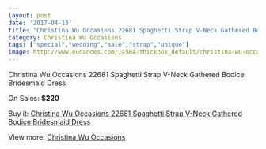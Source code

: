 ```yaml
---
layout: post
date: '2017-04-13'
title: "Christina Wu Occasions 22681 Spaghetti Strap V-Neck Gathered Bodice Bridesmaid Dress"
category: Christina Wu Occasions
tags: ["special","wedding","sale","strap","unique"]
image: http://www.eudances.com/14584-thickbox_default/christina-wu-occasions-22681-spaghetti-strap-v-neck-gathered-bodice-bridesmaid-dress.jpg
---
```

Christina Wu Occasions 22681 Spaghetti Strap V-Neck Gathered Bodice Bridesmaid Dress

On Sales: **$220**
<a href="https://www.eudances.com/en/christina-wu-occasions/4364-christina-wu-occasions-22681-spaghetti-strap-v-neck-gathered-bodice-bridesmaid-dress.html"><amp-img layout="responsive" width="600" height="600" src="//www.eudances.com/14584-thickbox_default/christina-wu-occasions-22681-spaghetti-strap-v-neck-gathered-bodice-bridesmaid-dress.jpg" alt="Christina Wu Occasions 22681 Spaghetti Strap V-Neck Gathered Bodice Bridesmaid Dress 0" /></a>
<a href="https://www.eudances.com/en/christina-wu-occasions/4364-christina-wu-occasions-22681-spaghetti-strap-v-neck-gathered-bodice-bridesmaid-dress.html"><amp-img layout="responsive" width="600" height="600" src="//www.eudances.com/14587-thickbox_default/christina-wu-occasions-22681-spaghetti-strap-v-neck-gathered-bodice-bridesmaid-dress.jpg" alt="Christina Wu Occasions 22681 Spaghetti Strap V-Neck Gathered Bodice Bridesmaid Dress 1" /></a>
<a href="https://www.eudances.com/en/christina-wu-occasions/4364-christina-wu-occasions-22681-spaghetti-strap-v-neck-gathered-bodice-bridesmaid-dress.html"><amp-img layout="responsive" width="600" height="600" src="//www.eudances.com/14586-thickbox_default/christina-wu-occasions-22681-spaghetti-strap-v-neck-gathered-bodice-bridesmaid-dress.jpg" alt="Christina Wu Occasions 22681 Spaghetti Strap V-Neck Gathered Bodice Bridesmaid Dress 2" /></a>
<a href="https://www.eudances.com/en/christina-wu-occasions/4364-christina-wu-occasions-22681-spaghetti-strap-v-neck-gathered-bodice-bridesmaid-dress.html"><amp-img layout="responsive" width="600" height="600" src="//www.eudances.com/14585-thickbox_default/christina-wu-occasions-22681-spaghetti-strap-v-neck-gathered-bodice-bridesmaid-dress.jpg" alt="Christina Wu Occasions 22681 Spaghetti Strap V-Neck Gathered Bodice Bridesmaid Dress 3" /></a>

Buy it: [Christina Wu Occasions 22681 Spaghetti Strap V-Neck Gathered Bodice Bridesmaid Dress](https://www.eudances.com/en/christina-wu-occasions/4364-christina-wu-occasions-22681-spaghetti-strap-v-neck-gathered-bodice-bridesmaid-dress.html "Christina Wu Occasions 22681 Spaghetti Strap V-Neck Gathered Bodice Bridesmaid Dress")

View more: [Christina Wu Occasions](https://www.eudances.com/en/59-christina-wu-occasions "Christina Wu Occasions")